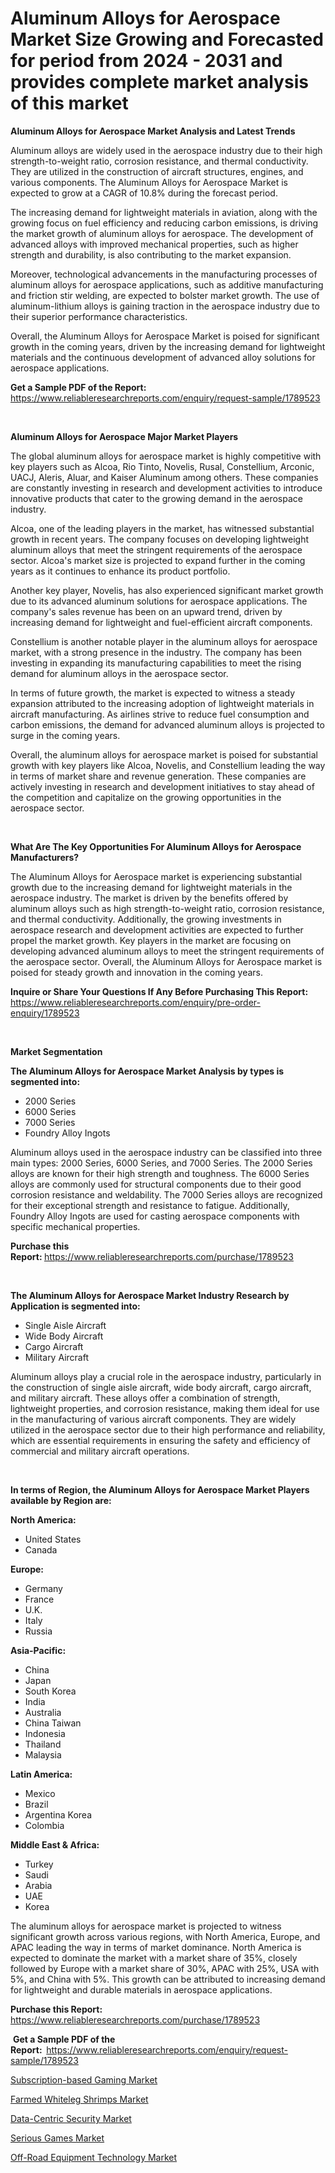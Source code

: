 <p><h1>Aluminum Alloys for Aerospace Market Size Growing and Forecasted for period from 2024 - 2031 and provides complete market analysis of this market</h1></p><p><strong>Aluminum Alloys for Aerospace Market Analysis and Latest Trends</strong></p>
<p><p>Aluminum alloys are widely used in the aerospace industry due to their high strength-to-weight ratio, corrosion resistance, and thermal conductivity. They are utilized in the construction of aircraft structures, engines, and various components. The Aluminum Alloys for Aerospace Market is expected to grow at a CAGR of 10.8% during the forecast period.</p><p>The increasing demand for lightweight materials in aviation, along with the growing focus on fuel efficiency and reducing carbon emissions, is driving the market growth of aluminum alloys for aerospace. The development of advanced alloys with improved mechanical properties, such as higher strength and durability, is also contributing to the market expansion.</p><p>Moreover, technological advancements in the manufacturing processes of aluminum alloys for aerospace applications, such as additive manufacturing and friction stir welding, are expected to bolster market growth. The use of aluminum-lithium alloys is gaining traction in the aerospace industry due to their superior performance characteristics.</p><p>Overall, the Aluminum Alloys for Aerospace Market is poised for significant growth in the coming years, driven by the increasing demand for lightweight materials and the continuous development of advanced alloy solutions for aerospace applications.</p></p>
<p><strong>Get a Sample PDF of the Report:&nbsp;</strong> <a href="https://www.reliableresearchreports.com/enquiry/request-sample/1789523">https://www.reliableresearchreports.com/enquiry/request-sample/1789523</a></p>
<p>&nbsp;</p>
<p><strong>Aluminum Alloys for Aerospace Major Market Players</strong></p>
<p><p>The global aluminum alloys for aerospace market is highly competitive with key players such as Alcoa, Rio Tinto, Novelis, Rusal, Constellium, Arconic, UACJ, Aleris, Aluar, and Kaiser Aluminum among others. These companies are constantly investing in research and development activities to introduce innovative products that cater to the growing demand in the aerospace industry.</p><p>Alcoa, one of the leading players in the market, has witnessed substantial growth in recent years. The company focuses on developing lightweight aluminum alloys that meet the stringent requirements of the aerospace sector. Alcoa's market size is projected to expand further in the coming years as it continues to enhance its product portfolio.</p><p>Another key player, Novelis, has also experienced significant market growth due to its advanced aluminum solutions for aerospace applications. The company's sales revenue has been on an upward trend, driven by increasing demand for lightweight and fuel-efficient aircraft components.</p><p>Constellium is another notable player in the aluminum alloys for aerospace market, with a strong presence in the industry. The company has been investing in expanding its manufacturing capabilities to meet the rising demand for aluminum alloys in the aerospace sector. </p><p>In terms of future growth, the market is expected to witness a steady expansion attributed to the increasing adoption of lightweight materials in aircraft manufacturing. As airlines strive to reduce fuel consumption and carbon emissions, the demand for advanced aluminum alloys is projected to surge in the coming years.</p><p>Overall, the aluminum alloys for aerospace market is poised for substantial growth with key players like Alcoa, Novelis, and Constellium leading the way in terms of market share and revenue generation. These companies are actively investing in research and development initiatives to stay ahead of the competition and capitalize on the growing opportunities in the aerospace sector.</p></p>
<p>&nbsp;</p>
<p><strong>What Are The Key Opportunities For Aluminum Alloys for Aerospace Manufacturers?</strong></p>
<p><p>The Aluminum Alloys for Aerospace market is experiencing substantial growth due to the increasing demand for lightweight materials in the aerospace industry. The market is driven by the benefits offered by aluminum alloys such as high strength-to-weight ratio, corrosion resistance, and thermal conductivity. Additionally, the growing investments in aerospace research and development activities are expected to further propel the market growth. Key players in the market are focusing on developing advanced aluminum alloys to meet the stringent requirements of the aerospace sector. Overall, the Aluminum Alloys for Aerospace market is poised for steady growth and innovation in the coming years.</p></p>
<p><strong>Inquire or Share Your Questions If Any Before Purchasing This Report:</strong> <a href="https://www.reliableresearchreports.com/enquiry/pre-order-enquiry/1789523">https://www.reliableresearchreports.com/enquiry/pre-order-enquiry/1789523</a></p>
<p>&nbsp;</p>
<p><strong>Market Segmentation</strong></p>
<p><strong>The Aluminum Alloys for Aerospace Market Analysis by types is segmented into:</strong></p>
<p><ul><li>2000 Series</li><li>6000 Series</li><li>7000 Series</li><li>Foundry Alloy Ingots</li></ul></p>
<p><p>Aluminum alloys used in the aerospace industry can be classified into three main types: 2000 Series, 6000 Series, and 7000 Series. The 2000 Series alloys are known for their high strength and toughness. The 6000 Series alloys are commonly used for structural components due to their good corrosion resistance and weldability. The 7000 Series alloys are recognized for their exceptional strength and resistance to fatigue. Additionally, Foundry Alloy Ingots are used for casting aerospace components with specific mechanical properties.</p></p>
<p><strong>Purchase this Report:&nbsp;</strong><a href="https://www.reliableresearchreports.com/purchase/1789523">https://www.reliableresearchreports.com/purchase/1789523</a></p>
<p>&nbsp;</p>
<p><strong>The Aluminum Alloys for Aerospace Market Industry Research by Application is segmented into:</strong></p>
<p><ul><li>Single Aisle Aircraft</li><li>Wide Body Aircraft</li><li>Cargo Aircraft</li><li>Military Aircraft</li></ul></p>
<p><p>Aluminum alloys play a crucial role in the aerospace industry, particularly in the construction of single aisle aircraft, wide body aircraft, cargo aircraft, and military aircraft. These alloys offer a combination of strength, lightweight properties, and corrosion resistance, making them ideal for use in the manufacturing of various aircraft components. They are widely utilized in the aerospace sector due to their high performance and reliability, which are essential requirements in ensuring the safety and efficiency of commercial and military aircraft operations.</p></p>
<p>&nbsp;</p>
<p><strong>In terms of Region, the Aluminum Alloys for Aerospace Market Players available by Region are:</strong></p>
<p>
    <p> <strong> North America: </strong>
        <ul>
            <li>United States</li>
            <li>Canada</li>
        </ul>
        </p> 
    <p> <strong> Europe: </strong>
        <ul>
            <li>Germany</li>
            <li>France</li>
            <li>U.K.</li>
            <li>Italy</li>
            <li>Russia</li>
        </ul>
        </p> 
    <p> <strong> Asia-Pacific: </strong>
        <ul>
            <li>China</li>
            <li>Japan</li>
            <li>South Korea</li>
            <li>India</li>
            <li>Australia</li>
            <li>China Taiwan</li>
            <li>Indonesia</li>
            <li>Thailand</li>
            <li>Malaysia</li>
        </ul>
        </p> 
    <p> <strong> Latin America: </strong>
        <ul>
            <li>Mexico</li>
            <li>Brazil</li>
            <li>Argentina Korea</li>
            <li>Colombia</li>
        </ul>
        </p> 
    <p> <strong> Middle East & Africa: </strong>
        <ul>
            <li>Turkey</li>
            <li>Saudi</li>
            <li>Arabia</li>
            <li>UAE</li>
            <li>Korea</li>
        </ul>
    </p>
    </p>
<p><p>The aluminum alloys for aerospace market is projected to witness significant growth across various regions, with North America, Europe, and APAC leading the way in terms of market dominance. North America is expected to dominate the market with a market share of 35%, closely followed by Europe with a market share of 30%, APAC with 25%, USA with 5%, and China with 5%. This growth can be attributed to increasing demand for lightweight and durable materials in aerospace applications.</p></p>
<p><strong>Purchase this Report: </strong><a href="https://www.reliableresearchreports.com/purchase/1789523">https://www.reliableresearchreports.com/purchase/1789523</a></p>
<p>&nbsp;<strong>Get a Sample PDF of the Report:&nbsp;&nbsp;</strong><a href="https://www.reliableresearchreports.com/enquiry/request-sample/1789523">https://www.reliableresearchreports.com/enquiry/request-sample/1789523</a></p>
<p><strong></strong></p>
<p><p><a href="https://github.com/RichRobinson5/Market-Research-Report-List-3/blob/main/subscription-based-gaming-market.md">Subscription-based Gaming Market</a></p><p><a href="https://issuu.com/reportprime-2/docs/farmed-whiteleg-shrimps-market-size-2030.pptx">Farmed Whiteleg Shrimps Market</a></p><p><a href="https://medium.com/@dritasmani2022/data-centric-security-market-furnishes-information-on-market-share-market-trends-and-market-078d31e238be">Data-Centric Security Market</a></p><p><a href="https://medium.com/@dritasmani2022/serious-games-market-analysis-its-cagr-market-segmentation-and-global-industry-overview-d13581fae107">Serious Games Market</a></p><p><a href="https://github.com/gdfhhhj/Market-Research-Report-List-3/blob/main/off-road-equipment-technology-market.md">Off-Road Equipment Technology Market</a></p></p>